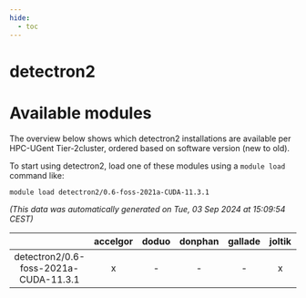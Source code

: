 ```yaml
---
hide:
  - toc
---
```


detectron2
==========

# Available modules


The overview below shows which detectron2 installations are available per HPC-UGent Tier-2cluster, ordered based on software version (new to old).

To start using detectron2, load one of these modules using a `module load` command like:

```shell
module load detectron2/0.6-foss-2021a-CUDA-11.3.1
```

*(This data was automatically generated on Tue, 03 Sep 2024 at 15:09:54 CEST)*  

| |accelgor|doduo|donphan|gallade|joltik|shinx|skitty|
| :---: | :---: | :---: | :---: | :---: | :---: | :---: | :---: |
|detectron2/0.6-foss-2021a-CUDA-11.3.1|x|-|-|-|x|-|-|
